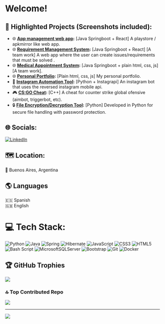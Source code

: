 # Welcome!

## 📂 **Highlighted Projects (Screenshots included):**  
- 🌐 **[App management web app](https://github.com/DRVR1/appLogic-Back):** [Java Springboot + React] A playstore / apkmirror like web app.
- 🌐 **[Requirement Management System](https://github.com/DRVR1/GestorRequerimientos_fork):** [Java Springboot + React] [A team work] A web app where the user can create issues/requirements that must be solved .  
- 🌐 **[Medical Appointment System](https://github.com/DRVR1/SistemaDeTurnosBackend):** [Java Springboot + plain html, css, js] [A team work].
- 🌐 **[Personal Portfolio](https://github.com/DRVR1/Personal_Portfolio):** [Plain html, css, js] My personal portfolio. 
- 🤖 **[Instagram Automation Tool](https://github.com/DRVR1/Instagrow2):** [Python + Instagrapi] An instagram bot that uses the reversed instagram mobile api.  
- 🎮 **[CS:GO Cheat](https://github.com/DRVR1/Csgo_Admin_2):** [C++] A cheat for counter strike global ofensive (aimbot, triggerbot, etc).  
- 🔒 **[File Encryption/Decryption Tool](https://github.com/DRVR1/FileCrypt):** [Python] Developed in Python for secure file handling with password protection.


## 🌐 Socials:
[![LinkedIn](https://img.shields.io/badge/LinkedIn-%230077B5.svg?logo=linkedin&logoColor=white)](https://linkedin.com/in/ianvidmar) 


## 🗺️ Location: 
📍 Buenos Aires, Argentina

## 🌎 Languages
🇪🇸 Spanish<br/>
🇬🇧 English<br/>
 

# 💻 Tech Stack:
![Python](https://img.shields.io/badge/python-3670A0?style=for-the-badge&logo=python&logoColor=ffdd54) ![Java](https://img.shields.io/badge/java-%23ED8B00.svg?style=for-the-badge&logo=openjdk&logoColor=white) ![Spring](https://img.shields.io/badge/spring-%236DB33F.svg?style=for-the-badge&logo=spring&logoColor=white)  ![Hibernate](https://img.shields.io/badge/Hibernate-59666C?style=for-the-badge&logo=Hibernate&logoColor=white)  ![JavaScript](https://img.shields.io/badge/javascript-%23323330.svg?style=for-the-badge&logo=javascript&logoColor=%23F7DF1E) ![CSS3](https://img.shields.io/badge/css3-%231572B6.svg?style=for-the-badge&logo=css3&logoColor=white) ![HTML5](https://img.shields.io/badge/html5-%23E34F26.svg?style=for-the-badge&logo=html5&logoColor=white) ![Bash Script](https://img.shields.io/badge/bash_script-%23121011.svg?style=for-the-badge&logo=gnu-bash&logoColor=white) ![MicrosoftSQLServer](https://img.shields.io/badge/Microsoft%20SQL%20Server-CC2927?style=for-the-badge&logo=microsoft%20sql%20server&logoColor=white) ![Bootstrap](https://img.shields.io/badge/bootstrap-%238511FA.svg?style=for-the-badge&logo=bootstrap&logoColor=white) ![Git](https://img.shields.io/badge/git-%23F05033.svg?style=for-the-badge&logo=git&logoColor=white) ![Docker](https://img.shields.io/badge/docker-%230db7ed.svg?style=for-the-badge&logo=docker&logoColor=white)  

## 🏆 GitHub Trophies
![](https://github-profile-trophy.vercel.app/?username=DRVR1&theme=radical&no-frame=false&no-bg=true&margin-w=4)

### 🔝 Top Contributed Repo
![](https://github-contributor-stats.vercel.app/api?username=DRVR1&limit=5&theme=dark&combine_all_yearly_contributions=true)

---
[![](https://visitcount.itsvg.in/api?id=DRVR1&icon=0&color=0)](https://visitcount.itsvg.in)

<!-- Proudly created with GPRM ( https://gprm.itsvg.in ) -->
